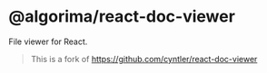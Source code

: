 # @algorima/react-doc-viewer

File viewer for React.

> This is a fork of https://github.com/cyntler/react-doc-viewer
